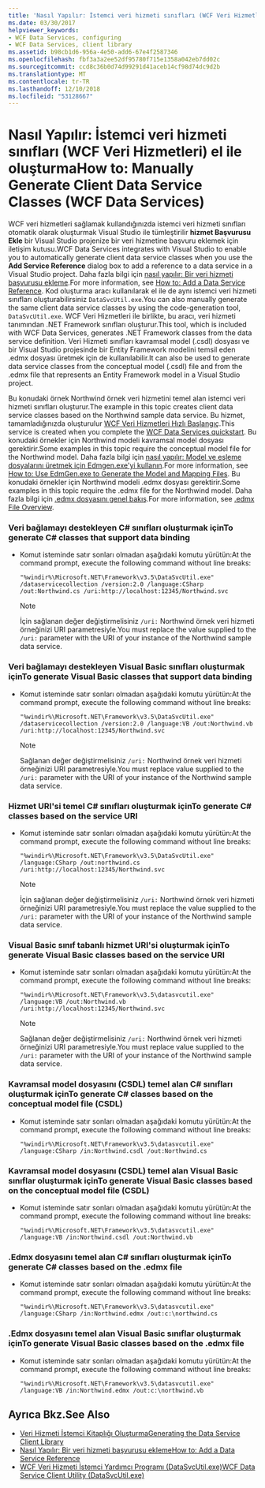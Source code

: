 ```yaml
---
title: 'Nasıl Yapılır: İstemci veri hizmeti sınıfları (WCF Veri Hizmetleri) el ile oluşturma'
ms.date: 03/30/2017
helpviewer_keywords:
- WCF Data Services, configuring
- WCF Data Services, client library
ms.assetid: b98cb1d6-956a-4e50-add6-67e4f2587346
ms.openlocfilehash: fbf3a3a2ee52df95780f715e1358a042eb7dd02c
ms.sourcegitcommit: ccd8c36b0d74d99291d41aceb14cf98d74dc9d2b
ms.translationtype: MT
ms.contentlocale: tr-TR
ms.lasthandoff: 12/10/2018
ms.locfileid: "53128667"
---
```

# <a name="how-to-manually-generate-client-data-service-classes-wcf-data-services"></a><span data-ttu-id="b81f5-102">Nasıl Yapılır: İstemci veri hizmeti sınıfları (WCF Veri Hizmetleri) el ile oluşturma</span><span class="sxs-lookup"><span data-stu-id="b81f5-102">How to: Manually Generate Client Data Service Classes (WCF Data Services)</span></span>
<span data-ttu-id="b81f5-103">WCF veri hizmetleri sağlamak kullandığınızda istemci veri hizmeti sınıfları otomatik olarak oluşturmak Visual Studio ile tümleştirilir **hizmet Başvurusu Ekle** bir Visual Studio projenize bir veri hizmetine başvuru eklemek için iletişim kutusu.</span><span class="sxs-lookup"><span data-stu-id="b81f5-103">WCF Data Services integrates with Visual Studio to enable you to automatically generate client data service classes when you use the **Add Service Reference** dialog box to add a reference to a data service in a Visual Studio project.</span></span> <span data-ttu-id="b81f5-104">Daha fazla bilgi için [nasıl yapılır: Bir veri hizmeti başvurusu ekleme](../../../../docs/framework/data/wcf/how-to-add-a-data-service-reference-wcf-data-services.md).</span><span class="sxs-lookup"><span data-stu-id="b81f5-104">For more information, see [How to: Add a Data Service Reference](../../../../docs/framework/data/wcf/how-to-add-a-data-service-reference-wcf-data-services.md).</span></span> <span data-ttu-id="b81f5-105">Kod oluşturma aracı kullanılarak el ile de aynı istemci veri hizmeti sınıfları oluşturabilirsiniz `DataSvcUtil.exe`.</span><span class="sxs-lookup"><span data-stu-id="b81f5-105">You can also manually generate the same client data service classes by using the code-generation tool, `DataSvcUtil.exe`.</span></span> <span data-ttu-id="b81f5-106">WCF Veri Hizmetleri ile birlikte, bu aracı, veri hizmeti tanımından .NET Framework sınıfları oluşturur.</span><span class="sxs-lookup"><span data-stu-id="b81f5-106">This tool, which is included with WCF Data Services, generates .NET Framework classes from the data service definition.</span></span> <span data-ttu-id="b81f5-107">Veri Hizmeti sınıfları kavramsal model (.csdl) dosyası ve bir Visual Studio projesinde bir Entity Framework modelini temsil eden .edmx dosyası üretmek için de kullanılabilir.</span><span class="sxs-lookup"><span data-stu-id="b81f5-107">It can also be used to generate data service classes from the conceptual model (.csdl) file and from the .edmx file that represents an Entity Framework model in a Visual Studio project.</span></span>

 <span data-ttu-id="b81f5-108">Bu konudaki örnek Northwind örnek veri hizmetini temel alan istemci veri hizmeti sınıfları oluşturur.</span><span class="sxs-lookup"><span data-stu-id="b81f5-108">The example in this topic creates client data service classes based on the Northwind sample data service.</span></span> <span data-ttu-id="b81f5-109">Bu hizmet, tamamladığınızda oluşturulur [WCF Veri Hizmetleri Hızlı Başlangıç](../../../../docs/framework/data/wcf/quickstart-wcf-data-services.md).</span><span class="sxs-lookup"><span data-stu-id="b81f5-109">This service is created when you complete the [WCF Data Services quickstart](../../../../docs/framework/data/wcf/quickstart-wcf-data-services.md).</span></span> <span data-ttu-id="b81f5-110">Bu konudaki örnekler için Northwind modeli kavramsal model dosyası gerektirir.</span><span class="sxs-lookup"><span data-stu-id="b81f5-110">Some examples in this topic require the conceptual model file for the Northwind model.</span></span> <span data-ttu-id="b81f5-111">Daha fazla bilgi için [nasıl yapılır: Model ve eşleme dosyalarını üretmek için Edmgen.exe'yi kullanın](../../../../docs/framework/data/adonet/ef/how-to-use-edmgen-exe-to-generate-the-model-and-mapping-files.md).</span><span class="sxs-lookup"><span data-stu-id="b81f5-111">For more information, see [How to: Use EdmGen.exe to Generate the Model and Mapping Files](../../../../docs/framework/data/adonet/ef/how-to-use-edmgen-exe-to-generate-the-model-and-mapping-files.md).</span></span> <span data-ttu-id="b81f5-112">Bu konudaki örnekler için Northwind modeli .edmx dosyası gerektirir.</span><span class="sxs-lookup"><span data-stu-id="b81f5-112">Some examples in this topic require the .edmx file for the Northwind model.</span></span> <span data-ttu-id="b81f5-113">Daha fazla bilgi için [.edmx dosyasını genel bakış](https://msdn.microsoft.com/library/f4c8e7ce-1db6-417e-9759-15f8b55155d4).</span><span class="sxs-lookup"><span data-stu-id="b81f5-113">For more information, see [.edmx File Overview](https://msdn.microsoft.com/library/f4c8e7ce-1db6-417e-9759-15f8b55155d4).</span></span>

### <a name="to-generate-c-classes-that-support-data-binding"></a><span data-ttu-id="b81f5-114">Veri bağlamayı destekleyen C# sınıfları oluşturmak için</span><span class="sxs-lookup"><span data-stu-id="b81f5-114">To generate C# classes that support data binding</span></span>

-   <span data-ttu-id="b81f5-115">Komut isteminde satır sonları olmadan aşağıdaki komutu yürütün:</span><span class="sxs-lookup"><span data-stu-id="b81f5-115">At the command prompt, execute the following command without line breaks:</span></span>

    ```console
    "%windir%\Microsoft.NET\Framework\v3.5\DataSvcUtil.exe" /dataservicecollection /version:2.0 /language:CSharp /out:Northwind.cs /uri:http://localhost:12345/Northwind.svc
    ```

    > [!NOTE]
    >  <span data-ttu-id="b81f5-116">İçin sağlanan değer değiştirmelisiniz `/uri:` Northwind örnek veri hizmeti örneğinizi URI parametresiyle.</span><span class="sxs-lookup"><span data-stu-id="b81f5-116">You must replace the value supplied to the `/uri:` parameter with the URI of your instance of the Northwind sample data service.</span></span>

### <a name="to-generate-visual-basic-classes-that-support-data-binding"></a><span data-ttu-id="b81f5-117">Veri bağlamayı destekleyen Visual Basic sınıfları oluşturmak için</span><span class="sxs-lookup"><span data-stu-id="b81f5-117">To generate Visual Basic classes that support data binding</span></span>

-   <span data-ttu-id="b81f5-118">Komut isteminde satır sonları olmadan aşağıdaki komutu yürütün:</span><span class="sxs-lookup"><span data-stu-id="b81f5-118">At the command prompt, execute the following command without line breaks:</span></span>

    ```console
    "%windir%\Microsoft.NET\Framework\v3.5\DataSvcUtil.exe" /dataservicecollection /version:2.0 /language:VB /out:Northwind.vb /uri:http://localhost:12345/Northwind.svc
    ```

    > [!NOTE]
    >  <span data-ttu-id="b81f5-119">Sağlanan değer değiştirmelisiniz `/uri:` Northwind örnek veri hizmeti örneğinizi URI parametresiyle.</span><span class="sxs-lookup"><span data-stu-id="b81f5-119">You must replace value supplied to the `/uri:` parameter with the URI of your instance of the Northwind sample data service.</span></span>

### <a name="to-generate-c-classes-based-on-the-service-uri"></a><span data-ttu-id="b81f5-120">Hizmet URI'si temel C# sınıfları oluşturmak için</span><span class="sxs-lookup"><span data-stu-id="b81f5-120">To generate C# classes based on the service URI</span></span>

-   <span data-ttu-id="b81f5-121">Komut isteminde satır sonları olmadan aşağıdaki komutu yürütün:</span><span class="sxs-lookup"><span data-stu-id="b81f5-121">At the command prompt, execute the following command without line breaks:</span></span>

    ```
    "%windir%\Microsoft.NET\Framework\v3.5\DataSvcUtil.exe" /language:CSharp /out:northwind.cs /uri:http://localhost:12345/Northwind.svc
    ```

    > [!NOTE]
    >  <span data-ttu-id="b81f5-122">İçin sağlanan değer değiştirmelisiniz `/uri:` Northwind örnek veri hizmeti örneğinizi URI parametresiyle.</span><span class="sxs-lookup"><span data-stu-id="b81f5-122">You must replace the value supplied to the `/uri:` parameter with the URI of your instance of the Northwind sample data service.</span></span>

### <a name="to-generate-visual-basic-classes-based-on-the-service-uri"></a><span data-ttu-id="b81f5-123">Visual Basic sınıf tabanlı hizmet URI'si oluşturmak için</span><span class="sxs-lookup"><span data-stu-id="b81f5-123">To generate Visual Basic classes based on the service URI</span></span>

-   <span data-ttu-id="b81f5-124">Komut isteminde satır sonları olmadan aşağıdaki komutu yürütün:</span><span class="sxs-lookup"><span data-stu-id="b81f5-124">At the command prompt, execute the following command without line breaks:</span></span>

    ```
    "%windir%\Microsoft.NET\Framework\v3.5\datasvcutil.exe" /language:VB /out:Northwind.vb /uri:http://localhost:12345/Northwind.svc
    ```

    > [!NOTE]
    >  <span data-ttu-id="b81f5-125">Sağlanan değer değiştirmelisiniz `/uri:` Northwind örnek veri hizmeti örneğinizi URI parametresiyle.</span><span class="sxs-lookup"><span data-stu-id="b81f5-125">You must replace value supplied to the `/uri:` parameter with the URI of your instance of the Northwind sample data service.</span></span>

### <a name="to-generate-c-classes-based-on-the-conceptual-model-file-csdl"></a><span data-ttu-id="b81f5-126">Kavramsal model dosyasını (CSDL) temel alan C# sınıfları oluşturmak için</span><span class="sxs-lookup"><span data-stu-id="b81f5-126">To generate C# classes based on the conceptual model file (CSDL)</span></span>

-   <span data-ttu-id="b81f5-127">Komut isteminde satır sonları olmadan aşağıdaki komutu yürütün:</span><span class="sxs-lookup"><span data-stu-id="b81f5-127">At the command prompt, execute the following command without line breaks:</span></span>

    ```
    "%windir%\Microsoft.NET\Framework\v3.5\datasvcutil.exe" /language:CSharp /in:Northwind.csdl /out:Northwind.cs
    ```

### <a name="to-generate-visual-basic-classes-based-on-the-conceptual-model-file-csdl"></a><span data-ttu-id="b81f5-128">Kavramsal model dosyasını (CSDL) temel alan Visual Basic sınıflar oluşturmak için</span><span class="sxs-lookup"><span data-stu-id="b81f5-128">To generate Visual Basic classes based on the conceptual model file (CSDL)</span></span>

-   <span data-ttu-id="b81f5-129">Komut isteminde satır sonları olmadan aşağıdaki komutu yürütün:</span><span class="sxs-lookup"><span data-stu-id="b81f5-129">At the command prompt, execute the following command without line breaks:</span></span>

    ```
    "%windir%\Microsoft.NET\Framework\v3.5\datasvcutil.exe" /language:VB /in:Northwind.csdl /out:Northwind.vb
    ```

### <a name="to-generate-c-classes-based-on-the-edmx-file"></a><span data-ttu-id="b81f5-130">.Edmx dosyasını temel alan C# sınıfları oluşturmak için</span><span class="sxs-lookup"><span data-stu-id="b81f5-130">To generate C# classes based on the .edmx file</span></span>

-   <span data-ttu-id="b81f5-131">Komut isteminde satır sonları olmadan aşağıdaki komutu yürütün:</span><span class="sxs-lookup"><span data-stu-id="b81f5-131">At the command prompt, execute the following command without line breaks:</span></span>

    ```
    "%windir%\Microsoft.NET\Framework\v3.5\datasvcutil.exe" /language:CSharp /in:Northwind.edmx /out:c:\northwind.cs
    ```

### <a name="to-generate-visual-basic-classes-based-on-the-edmx-file"></a><span data-ttu-id="b81f5-132">.Edmx dosyasını temel alan Visual Basic sınıflar oluşturmak için</span><span class="sxs-lookup"><span data-stu-id="b81f5-132">To generate Visual Basic classes based on the .edmx file</span></span>

-   <span data-ttu-id="b81f5-133">Komut isteminde satır sonları olmadan aşağıdaki komutu yürütün:</span><span class="sxs-lookup"><span data-stu-id="b81f5-133">At the command prompt, execute the following command without line breaks:</span></span>

    ```
    "%windir%\Microsoft.NET\Framework\v3.5\datasvcutil.exe" /language:VB /in:Northwind.edmx /out:c:\northwind.vb
    ```

## <a name="see-also"></a><span data-ttu-id="b81f5-134">Ayrıca Bkz.</span><span class="sxs-lookup"><span data-stu-id="b81f5-134">See Also</span></span>

- [<span data-ttu-id="b81f5-135">Veri Hizmeti İstemci Kitaplığı Oluşturma</span><span class="sxs-lookup"><span data-stu-id="b81f5-135">Generating the Data Service Client Library</span></span>](../../../../docs/framework/data/wcf/generating-the-data-service-client-library-wcf-data-services.md)
- [<span data-ttu-id="b81f5-136">Nasıl Yapılır: Bir veri hizmeti başvurusu ekleme</span><span class="sxs-lookup"><span data-stu-id="b81f5-136">How to: Add a Data Service Reference</span></span>](../../../../docs/framework/data/wcf/how-to-add-a-data-service-reference-wcf-data-services.md)
- [<span data-ttu-id="b81f5-137">WCF Veri Hizmeti İstemci Yardımcı Programı (DataSvcUtil.exe)</span><span class="sxs-lookup"><span data-stu-id="b81f5-137">WCF Data Service Client Utility (DataSvcUtil.exe)</span></span>](../../../../docs/framework/data/wcf/wcf-data-service-client-utility-datasvcutil-exe.md)